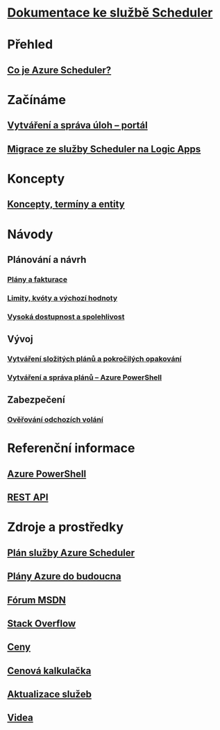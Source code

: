 # [Dokumentace ke službě Scheduler](index.md)

# Přehled
## [Co je Azure Scheduler?](scheduler-intro.md)

# Začínáme
## [Vytváření a správa úloh – portál](scheduler-get-started-portal.md)
## [Migrace ze služby Scheduler na Logic Apps](migrate-from-scheduler-to-logic-apps.md)

# Koncepty
## [Koncepty, termíny a entity](scheduler-concepts-terms.md)

# Návody
## Plánování a návrh
### [Plány a fakturace](scheduler-plans-billing.md)
### [Limity, kvóty a výchozí hodnoty](scheduler-limits-defaults-errors.md)
### [Vysoká dostupnost a spolehlivost](scheduler-high-availability-reliability.md)

## Vývoj
### [Vytváření složitých plánů a pokročilých opakování](scheduler-advanced-complexity.md)
### [Vytváření a správa plánů – Azure PowerShell](scheduler-powershell-reference.md)

## Zabezpečení
### [Ověřování odchozích volání](scheduler-outbound-authentication.md)

# Referenční informace
## [Azure PowerShell](/powershell/module/azurerm.scheduler)
## [REST API](/rest/api/scheduler)

# Zdroje a prostředky
## [Plán služby Azure Scheduler](https://azure.microsoft.com/updates/?product=scheduler)
## [Plány Azure do budoucna](https://azure.microsoft.com/updates/)
## [Fórum MSDN](https://social.msdn.microsoft.com/Forums/home?forum=azurescheduler)
## [Stack Overflow](http://stackoverflow.com/questions/tagged/azure-scheduler)
## [Ceny](https://azure.microsoft.com/pricing/details/scheduler/)
## [ Cenová kalkulačka](https://azure.microsoft.com/pricing/calculator/)
## [Aktualizace služeb](https://azure.microsoft.com/updates/?product=scheduler)
## [Videa](https://azure.microsoft.com/documentation/videos/index/?services=scheduler)